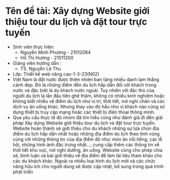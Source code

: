 # Tên đề tài: Xây dựng Website giới thiệu tour du lịch và đặt tour trực tuyến
- Sinh viên thực hiện:
  + Nguyễn Minh Phương - 21012084
  + Hồ Thị Hương - 21011200
- Giảng viên hướng dẫn :
  + TS. Nguyễn Lệ Thu
- Lớp: Thiết kế web nâng cao-1-3-23(N02)
- Việt Nam là đất nước được thiên nhiên ban tặng nhiều danh lam thắng cảnh đẹp. Đó là những điểm đến du lịch hấp dẫn đối với khách trong nước và đặc biệt là du khách nước ngoài. Tuy nhiên với đặc thù của người du lịch là lần đầu tiên ghé thăm, không có nhiều kinh nghiệm hoặc không biết nhiều về điểm du lịch như vị trí, thời tiết, nơi nghỉ chân và các dịch vụ ăn uống khác. Nhưng thay vào đó hầu như vị khách nào cũng sử dụng thiết bị truy cập mạng hoặc các thiết bị điện thoại thông minh.
- Qua yêu cầu thực tế đó nhóm đã tìm hiểu cũng như đánh giá đi đến giải pháp Xây dựng Website giới thiệu tour du lịch và đặt tour trực tuyến. Website hoàn thành sẽ giới thiệu cho du khách những sự lựa chọn địa điểm du lịch hấp dẫn nhất hoặc những địa điểm du lịch theo tỉnh vùng cùng với những thông tin của địa điểm đó như: món ăn nổi tiếng, các lễ hội, những hình ảnh đặc trưng nhất...; cung cấp thêm các thông tin về thời tiết khu vực, nơi nghỉ dưỡng, ăn uống. Website cũng cho phép chia sẻ, bình luận và bài giới thiệu về địa điểm để làm tài liệu tham khảo cho các du khách khác. Ngoài ra nhiều loại hình du lịch mới và các chức năng hữu ích cho người dùng sẽ được cập nhật, bổ sung trong quá trình phát triển
